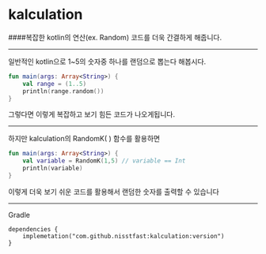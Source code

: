 # kalculation
####복잡한 kotlin의 연산(ex. Random) 코드를 더욱 간결하게 해줍니다.

----------------------------------------------------------------

일반적인 kotlin으로 1~5의 숫자중 하나를 랜덤으로 뽑는다 해봅시다.

``` Kotlin
fun main(args: Array<String>) {
    val range = (1..5)
    println(range.random())
}
```

그렇다면 이렇게 복잡하고 보기 힘든 코드가 나오게됩니다.

----------------------------------------------------------------

하지만 kalculation의 RandomK( ) 함수를 활용하면

``` Kotlin
fun main(args: Array<String>) {
    val variable = RandomK(1,5) // variable == Int
    println(variable)
}
```

이렇게 더욱 보기 쉬운 코드를 활용해서 랜덤한 숫자를 출력할 수 있습니다

----------------------------------------------------------------

Gradle

``` Gradle
dependencies {
    implemetation("com.github.nisstfast:kalculation:version")
}
```



